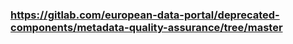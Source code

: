 ### https://gitlab.com/european-data-portal/deprecated-components/metadata-quality-assurance/tree/master
